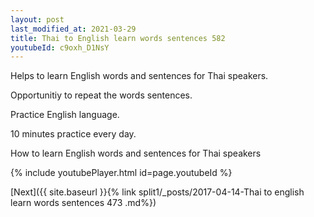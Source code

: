 ```yaml
---
layout: post
last_modified_at: 2021-03-29
title: Thai to English learn words sentences 582 
youtubeId: c9oxh_D1NsY
---
```

 
 
Helps to learn English words and sentences for Thai speakers.

Opportunitiy to repeat the words sentences. 

Practice English language. 
 
10 minutes practice every day. 
 
How to learn English words and sentences for Thai speakers 
 
{% include youtubePlayer.html id=page.youtubeId %}
 
 
[Next]({{ site.baseurl }}{% link  split1/_posts/2017-04-14-Thai to english learn words sentences 473 .md%})
 
